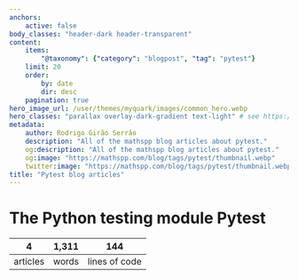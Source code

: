 ```yaml
---
anchors:
    active: false
body_classes: "header-dark header-transparent"
content:
    items:
        "@taxonomy": {"category": "blogpost", "tag": "pytest"}
    limit: 20
    order:
        by: date
        dir: desc
    pagination: true
hero_image_url: /user/themes/myquark/images/common_hero.webp
hero_classes: "parallax overlay-dark-gradient text-light" # see https://demo.getgrav.org/blog-skeleton/blog/hero-classes
metadata:
    author: Rodrigo Girão Serrão
    description: "All of the mathspp blog articles about pytest."
    og:description: "All of the mathspp blog articles about pytest."
    og:image: "https://mathspp.com/blog/tags/pytest/thumbnail.webp"
    twitter:image: "https://mathspp.com/blog/tags/pytest/thumbnail.webp"
title: "Pytest blog articles"
---
```



# The Python testing module Pytest


<table class="stats-table">
    <thead>
        <tr>
            <th style="text-align: center;">4</th>
            <th style="text-align: center;">1,311</th>
            <th style="text-align: center;">144</th>
        </tr>
    </thead>
    <tbody>
        <tr>
            <td style="text-align: center;">articles</td>
            <td style="text-align: center;">words</td>
            <td style="text-align: center;">lines of code</td>
        </tr>
    </tbody>
</table>